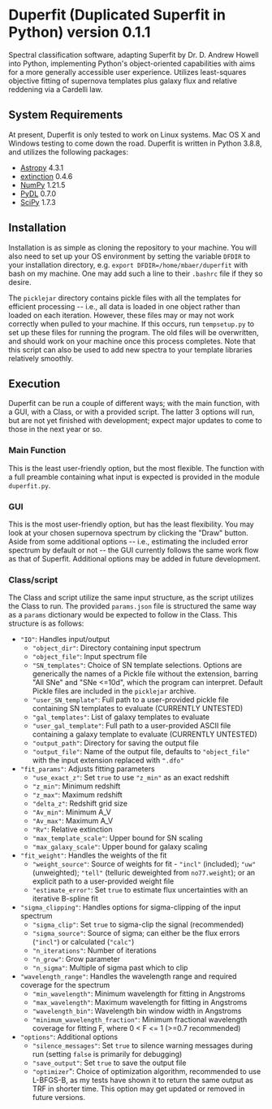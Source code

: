 # Duperfit (Duplicated Superfit in Python) version 0.1.1

Spectral classification software, adapting Superfit by Dr. D. Andrew Howell into Python, implementing Python's object-oriented capabilities with aims for a more generally accessible user experience. Utilizes least-squares objective fitting of supernova templates plus galaxy flux and relative reddening via a Cardelli law.

## System Requirements

At present, Duperfit is only tested to work on Linux systems. Mac OS X and Windows testing to come down the road. Duperfit is written in Python 3.8.8, and utilizes the following packages:

 - [Astropy](https://www.astropy.org/) 4.3.1
 - [extinction](https://extinction.readthedocs.io/en/latest/) 0.4.6
 - [NumPy](https://numpy.org/) 1.21.5
 - [PyDL](https://pydl.readthedocs.io/en/0.7.0/) 0.7.0
 - [SciPy](https://scipy.org/) 1.7.3

## Installation

Installation is as simple as cloning the repository to your machine. You will also need to set up your OS environment by setting the variable `DFDIR` to your installation directory, e.g. `export DFDIR=/home/mbaer/duperfit` with bash on my machine. One may add such a line to their `.bashrc` file if they so desire.

The `picklejar` directory contains pickle files with all the templates for efficient processing -- i.e., all data is loaded in one object rather than loaded on each iteration. However, these files may or may not work correctly when pulled to your machine. If this occurs, run `tempsetup.py` to set up these files for running the program. The old files will be overwritten, and should work on your machine once this process completes. Note that this script can also be used to add new spectra to your template libraries relatively smoothly.

## Execution

Duperfit can be run a couple of different ways; with the main function, with a GUI, with a Class, or with a provided script. The latter 3 options will run, but are not yet finished with development; expect major updates to come to those in the next year or so.

### Main Function

This is the least user-friendly option, but the most flexible. The function with a full preamble containing what input is expected is provided in the module `duperfit.py`.

### GUI

This is the most user-friendly option, but has the least flexibility. You may look at your chosen supernova spectrum by clicking the "Draw" button. Aside from some additional options -- i.e., estimating the included error spectrum by default or not -- the GUI currently follows the same work flow as that of Superfit. Additional options may be added in future development.

### Class/script

The Class and script utilize the same input structure, as the script utilizes the Class to run. The provided `params.json` file is structured the same way as a `params` dictionary would be expected to follow in the Class. This structure is as follows:

 - `"IO"`: Handles input/output
   - `"object_dir"`: Directory containing input spectrum
   - `"object_file"`: Input spectrum file
   - `"SN_templates"`: Choice of SN template selections. Options are generically the names of a Pickle file without the extension, barring "All SNe" and "SNe <=10d", which the program can interpret. Default Pickle files are included in the `picklejar` archive.
   - `"user_SN_template"`: Full path to a user-provided pickle file containing SN templates to evaluate (CURRENTLY UNTESTED)
   - `"gal_templates"`: List of galaxy templates to evaluate
   - `"user_gal_template"`: Full path to a user-provided ASCII file containing a galaxy template to evaluate (CURRENTLY UNTESTED)
   - `"output_path"`: Directory for saving the output file
   - `"output_file"`: Name of the output file, defaults to `"object_file"` with the input extension replaced with `".dfo"`
 - `"fit_params"`: Adjusts fitting parameters
   - `"use_exact_z"`: Set `true` to use `"z_min"` as an exact redshift
   - `"z_min"`: Minimum redshift
   - `"z_max"`: Maximum redshift
   - `"delta_z"`: Redshift grid size
   - `"Av_min"`: Minimum A_V
   - `"Av_max"`: Maximum A_V
   - `"Rv"`: Relative extinction
   - `"max_template_scale"`: Upper bound for SN scaling
   - `"max_galaxy_scale"`: Upper bound for galaxy scaling
 - `"fit_weight"`: Handles the weights of the fit
   - `"weight_source"`: Source of weights for fit  - `"incl"` (included); `"uw"` (unweighted); `"tell"` (telluric deweighted from `no77.weight`); or an explicit path to a user-provided weight file
   - `"estimate_error"`: Set `true` to estimate flux uncertainties with an iterative B-spline fit
 - `"sigma_clipping"`: Handles options for sigma-clipping of the input spectrum
   - `"sigma_clip"`: Set `true` to sigma-clip the signal (recommended)
   - `"sigma_source"`: Source of sigma; can either be the flux errors (`"incl"`) or calculated (`"calc"`)
   - `"n_iterations"`: Number of iterations
   - `"n_grow"`: Grow parameter
   - `"n_sigma"`: Multiple of sigma past which to clip
 - `"wavelength_range"`: Handles the wavelength range and required coverage for the spectrum
   - `"min_wavelength"`: Minimum wavelength for fitting in Angstroms
   - `"max_wavelength"`: Maximum wavelength for fitting in Angstroms
   - `"wavelength_bin"`: Wavelength bin window width in Angstroms
   - `"minimum_wavelength_fraction"`: Minimum fractional wavelength coverage for fitting F, where 0 < F <= 1 (>=0.7 recommended)
 - `"options"`: Additional options
   - `"silence_messages"`: Set `true` to silence warning messages during run (setting `false` is primarily for debugging)
   - `"save_output"`: Set `true` to save the output file
   - `"optimizer`": Choice of optimization algorithm, recommended to use L-BFGS-B, as my tests have shown it to return the same output as TRF in shorter time. This option may get updated or removed in future versions.
